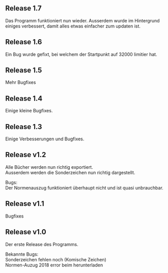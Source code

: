 ## Release 1.7
Das Programm funktioniert nun wieder.
Ausserdem wurde im Hintergrund einiges verbessert, damit alles etwas einfacher zum updaten ist.

## Release 1.6
Ein Bug wurde gefixt, bei welchem der Startpunkt auf 32000 limitier hat.

## Release 1.5
Mehr Bugfixes

## Release 1.4
Einige kleine Bugfixes.

## Release 1.3
Einige Verbesserungen und Bugfixes.

## Release v1.2
Alle Bücher werden nun richtig exportiert.
<br>Ausserdem werden die Sonderzeichen nun richtig dargestellt.

Bugs:
<br>Der Normenauszug funktioniert überhaupt nicht und ist quasi unbrauchbar.
## Release v1.1
Bugfixes

## Release v1.0
Der erste Release des Programms.

Bekannte Bugs:
<br>Sonderzeichen fehlen noch (Komische Zeichen)
<br>Normen-Auzug 2018 error beim herunterladen
